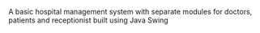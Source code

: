 A basic hospital management system with separate modules for doctors, patients and receptionist built using Java Swing
